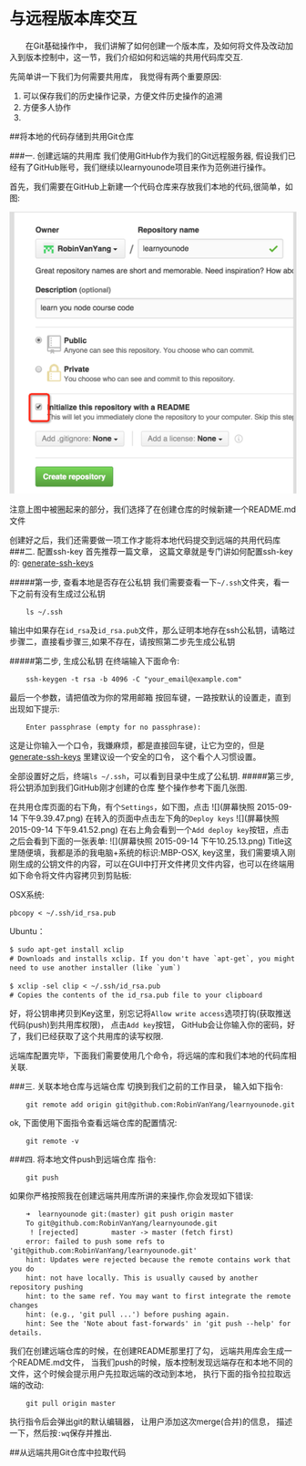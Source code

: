 # 与远程版本库交互

&emsp;&emsp;在Git基础操作中， 我们讲解了如何创建一个版本库，及如何将文件及改动加入到版本控制中，这一节，我们介绍如何和远端的共用代码库交互.  

先简单讲一下我们为何需要共用库， 我觉得有两个重要原因:  
1. 可以保存我们的历史操作记录，方便文件历史操作的追溯
2. 方便多人协作
3. 


##将本地的代码存储到共用Git仓库

###一. 创建远端的共用库
我们使用GitHub作为我们的Git远程服务器, 假设我们已经有了GitHub账号，我们继续以learnyounode项目来作为范例进行操作。

首先，我们需要在GitHub上新建一个代码仓库来存放我们本地的代码,很简单，如图:  

![](58B843D0-7075-4F76-A093-1265998CEB4E.png)

注意上图中被圈起来的部分，我们选择了在创建仓库的时候新建一个README.md文件


创建好之后，我们还需要做一项工作才能将本地代码提交到远端的共用代码库
###二. 配置ssh-key
首先推荐一篇文章， 这篇文章就是专门讲如何配置ssh-key的:
[generate-ssh-keys](https://help.github.com/articles/generating-ssh-keys/)

#####第一步, 查看本地是否存在公私钥
我们需要查看一下`~/.ssh`文件夹，看一下之前有没有生成过公私钥
        
        ls ~/.ssh
输出中如果存在`id_rsa`及`id_rsa.pub`文件，那么证明本地存在ssh公私钥，请略过步骤二，直接看步骤三,如果不存在，请按照第二步先生成公私钥

#####第二步, 生成公私钥
在终端输入下面命令:  
        
        ssh-keygen -t rsa -b 4096 -C "your_email@example.com"
最后一个参数，请把值改为你的常用邮箱
按回车键，一路按默认的设置走，直到出现如下提示:

        Enter passphrase (empty for no passphrase):
这是让你输入一个口令，我嫌麻烦，都是直接回车键，让它为空的，但是 [generate-ssh-keys](https://help.github.com/articles/generating-ssh-keys/) 里建议设一个安全的口令， 这个看个人习惯设置。

全部设置好之后，终端`ls ~/.ssh`，可以看到目录中生成了公私钥.
#####第三步, 将公钥添加到我们GitHub刚才创建的仓库
整个操作参考下面几张图.

在共用仓库页面的右下角，有个`Settings`，如下图，点击
![](屏幕快照 2015-09-14 下午9.39.47.png)
在转入的页面中点击左下角的`Deploy keys`
![](屏幕快照 2015-09-14 下午9.41.52.png)
在右上角会看到一个`Add deploy key`按钮，点击之后会看到下面的一张表单:
![](屏幕快照 2015-09-14 下午10.25.13.png)
Title这里随便填，我都是添的我电脑+系统的标识:MBP-OSX, key这里，我们需要填入刚刚生成的公钥文件的内容，可以在GUI中打开文件拷贝文件内容，也可以在终端用如下命令将文件内容拷贝到剪贴板:  

OSX系统:  
    
    pbcopy < ~/.ssh/id_rsa.pub

Ubuntu：
    
    $ sudo apt-get install xclip
    # Downloads and installs xclip. If you don't have `apt-get`, you might need to use another installer (like `yum`)
    
    $ xclip -sel clip < ~/.ssh/id_rsa.pub
    # Copies the contents of the id_rsa.pub file to your clipboard

好，将公钥串拷贝到Key这里，别忘记将`Allow write access`选项打钩(获取推送代码(push)到共用库权限)， 点击`Add key`按钮， GitHub会让你输入你的密码，好了，我们已经获取了这个共用库的读写权限.

远端库配置完毕，下面我们需要使用几个命令，将远端的库和我们本地的代码库相关联.


###三. 关联本地仓库与远端仓库
切换到我们之前的工作目录， 输入如下指令:

        git remote add origin git@github.com:RobinVanYang/learnyounode.git
        
ok, 下面使用下面指令查看远端仓库的配置情况:

        git remote -v

###四. 将本地文件push到远端仓库
指令:
        
        git push

如果你严格按照我在创建远端共用库所讲的来操作,你会发现如下错误:

        ➜  learnyounode git:(master) git push origin master
        To git@github.com:RobinVanYang/learnyounode.git
         ! [rejected]        master -> master (fetch first)
        error: failed to push some refs to 'git@github.com:RobinVanYang/learnyounode.git'
        hint: Updates were rejected because the remote contains work that you do
        hint: not have locally. This is usually caused by another repository pushing
        hint: to the same ref. You may want to first integrate the remote changes
        hint: (e.g., 'git pull ...') before pushing again.
        hint: See the 'Note about fast-forwards' in 'git push --help' for details.

我们在创建远端仓库的时候，在创建README那里打了勾， 远端共用库会生成一个README.md文件， 当我们push的时候，版本控制发现远端存在和本地不同的文件，这个时候会提示用户先拉取远端的改动到本地， 执行下面的指令拉拉取远端的改动:

        git pull origin master

执行指令后会弹出git的默认编辑器， 让用户添加这次merge(合并)的信息， 描述一下，然后按`:wq`保存并推出.



##从远端共用Git仓库中拉取代码